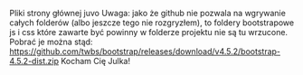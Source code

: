 Pliki strony głównej juvo
Uwaga: jako że github nie pozwala na wgrywanie całych folderów (albo jeszcze tego nie rozgryzłem), to foldery bootstrapowe js i css które zawarte być powinny w folderze projektu nie są tu wrzucone. Pobrać je można stąd: https://github.com/twbs/bootstrap/releases/download/v4.5.2/bootstrap-4.5.2-dist.zip
Kocham Cię Julka!
